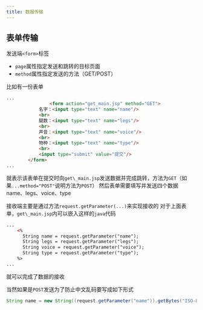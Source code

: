 ```yaml
---
title: 数据传输
---
```


## 表单传输

发送端`<form>`标签

* `page`属性指定发送和跳转的目标页面
* `method`属性指定发送的方法（GET/POST）

比如有一份表单

```html
...
				<form action="get_main.jsp" method="GET">
            名字：<input type="text" name="name"/>
            <br>
            腿数：<input type="text" name="legs"/>
            <br>
            声音：<input type="text" name="voice"/>
            <br>
            物种：<input type="text" name="type"/>
            <br>
            <input type="submit" value="提交"/>
        </form>
...
```
就表示该表单在提交时向`get\_main.jsp`发送数据并完成跳转，方法为`GET`（如果`...method="POST"`说明方法为`POST`）
然后表单需要填写并发送四个数据 name、legs、voice、type

接收端主要是通过方法`request.getParameter(...)`来实现接收的
对于上面表单，`get\_main.jsp`内可以嵌入这样的`java`代码

```html
...
	<%
      String name = request.getParameter("name");
      String legs = request.getParameter("legs");
      String voice = request.getParameter("voice");
      String type = request.getParameter("type");
    %>
...
```
就可以完成了数据的接收

当然如果是`POST`发送为了防止中文乱码要写成如下形式

```java
String name = new String((request.getParameter("name")).getBytes("ISO-8859-1"), "UTF-8");
```
